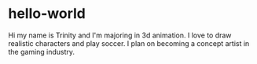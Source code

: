 # hello-world
Hi my name is Trinity and I'm majoring in 3d animation.
I love to draw realistic characters and play soccer. I plan on becoming a concept artist in the gaming industry.
